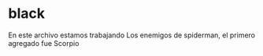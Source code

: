 # black

En este archivo estamos trabajando Los enemigos de spiderman, el primero agregado fue Scorpio
